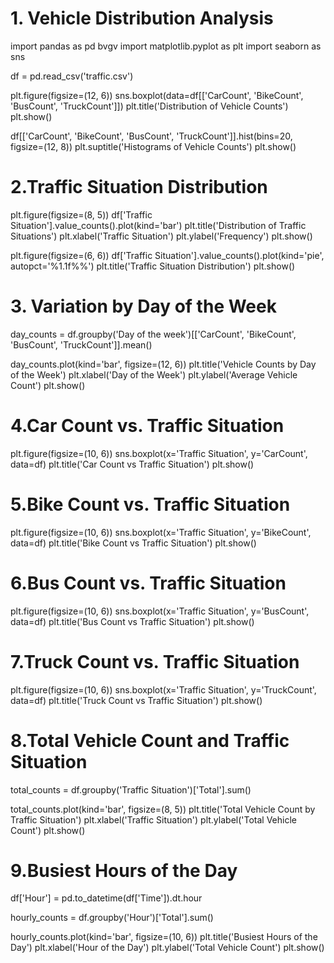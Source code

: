 # 1. Vehicle Distribution Analysis


import pandas as pd bvgv
import matplotlib.pyplot as plt
import seaborn as sns


df = pd.read_csv('traffic.csv')


plt.figure(figsize=(12, 6))
sns.boxplot(data=df[['CarCount', 'BikeCount', 'BusCount', 'TruckCount']])
plt.title('Distribution of Vehicle Counts')
plt.show()


df[['CarCount', 'BikeCount', 'BusCount', 'TruckCount']].hist(bins=20, figsize=(12, 8))
plt.suptitle('Histograms of Vehicle Counts')
plt.show()

# 2.Traffic Situation Distribution


plt.figure(figsize=(8, 5))
df['Traffic Situation'].value_counts().plot(kind='bar')
plt.title('Distribution of Traffic Situations')
plt.xlabel('Traffic Situation')
plt.ylabel('Frequency')
plt.show()


plt.figure(figsize=(6, 6))
df['Traffic Situation'].value_counts().plot(kind='pie', autopct='%1.1f%%')
plt.title('Traffic Situation Distribution')
plt.show()

# 3. Variation by Day of the Week

day_counts = df.groupby('Day of the week')[['CarCount', 'BikeCount', 'BusCount', 'TruckCount']].mean()

day_counts.plot(kind='bar', figsize=(12, 6))
plt.title('Vehicle Counts by Day of the Week')
plt.xlabel('Day of the Week')
plt.ylabel('Average Vehicle Count')
plt.show()

# 4.Car Count vs. Traffic Situation 

plt.figure(figsize=(10, 6))
sns.boxplot(x='Traffic Situation', y='CarCount', data=df)
plt.title('Car Count vs Traffic Situation')
plt.show()

# 5.Bike Count vs. Traffic Situation

plt.figure(figsize=(10, 6))
sns.boxplot(x='Traffic Situation', y='BikeCount', data=df)
plt.title('Bike Count vs Traffic Situation')
plt.show()

# 6.Bus Count vs. Traffic Situation

plt.figure(figsize=(10, 6))
sns.boxplot(x='Traffic Situation', y='BusCount', data=df)
plt.title('Bus Count vs Traffic Situation')
plt.show()

# 7.Truck Count vs. Traffic Situation

plt.figure(figsize=(10, 6))
sns.boxplot(x='Traffic Situation', y='TruckCount', data=df)
plt.title('Truck Count vs Traffic Situation')
plt.show()

# 8.Total Vehicle Count and Traffic Situation

total_counts = df.groupby('Traffic Situation')['Total'].sum()

total_counts.plot(kind='bar', figsize=(8, 5))
plt.title('Total Vehicle Count by Traffic Situation')
plt.xlabel('Traffic Situation')
plt.ylabel('Total Vehicle Count')
plt.show()

# 9.Busiest Hours of the Day

df['Hour'] = pd.to_datetime(df['Time']).dt.hour

hourly_counts = df.groupby('Hour')['Total'].sum()

hourly_counts.plot(kind='bar', figsize=(10, 6))
plt.title('Busiest Hours of the Day')
plt.xlabel('Hour of the Day')
plt.ylabel('Total Vehicle Count')
plt.show()
